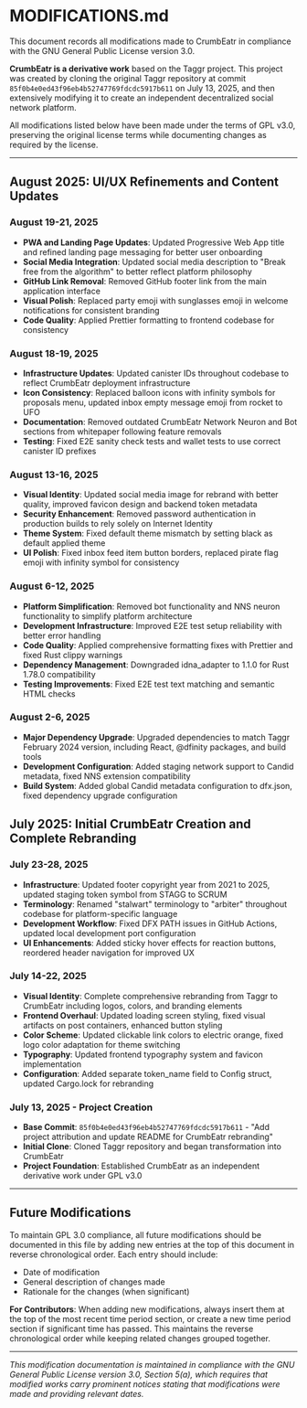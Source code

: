 # MODIFICATIONS.md

This document records all modifications made to CrumbEatr in compliance with the GNU General Public License version 3.0.

**CrumbEatr is a derivative work** based on the Taggr project. This project was created by cloning the original Taggr repository at commit `85f0b4e0ed43f96eb4b52747769fdcdc5917b611` on July 13, 2025, and then extensively modifying it to create an independent decentralized social network platform.

All modifications listed below have been made under the terms of GPL v3.0, preserving the original license terms while documenting changes as required by the license.

---

## August 2025: UI/UX Refinements and Content Updates

### August 19-21, 2025

- **PWA and Landing Page Updates**: Updated Progressive Web App title and refined landing page messaging for better user onboarding
- **Social Media Integration**: Updated social media description to "Break free from the algorithm" to better reflect platform philosophy
- **GitHub Link Removal**: Removed GitHub footer link from the main application interface
- **Visual Polish**: Replaced party emoji with sunglasses emoji in welcome notifications for consistent branding
- **Code Quality**: Applied Prettier formatting to frontend codebase for consistency

### August 18-19, 2025

- **Infrastructure Updates**: Updated canister IDs throughout codebase to reflect CrumbEatr deployment infrastructure
- **Icon Consistency**: Replaced balloon icons with infinity symbols for proposals menu, updated inbox empty message emoji from rocket to UFO
- **Documentation**: Removed outdated CrumbEatr Network Neuron and Bot sections from whitepaper following feature removals
- **Testing**: Fixed E2E sanity check tests and wallet tests to use correct canister ID prefixes

### August 13-16, 2025

- **Visual Identity**: Updated social media image for rebrand with better quality, improved favicon design and backend token metadata
- **Security Enhancement**: Removed password authentication in production builds to rely solely on Internet Identity
- **Theme System**: Fixed default theme mismatch by setting black as default applied theme
- **UI Polish**: Fixed inbox feed item button borders, replaced pirate flag emoji with infinity symbol for consistency

### August 6-12, 2025

- **Platform Simplification**: Removed bot functionality and NNS neuron functionality to simplify platform architecture
- **Development Infrastructure**: Improved E2E test setup reliability with better error handling
- **Code Quality**: Applied comprehensive formatting fixes with Prettier and fixed Rust clippy warnings
- **Dependency Management**: Downgraded idna_adapter to 1.1.0 for Rust 1.78.0 compatibility
- **Testing Improvements**: Fixed E2E test text matching and semantic HTML checks

### August 2-6, 2025

- **Major Dependency Upgrade**: Upgraded dependencies to match Taggr February 2024 version, including React, @dfinity packages, and build tools
- **Development Configuration**: Added staging network support to Candid metadata, fixed NNS extension compatibility
- **Build System**: Added global Candid metadata configuration to dfx.json, fixed dependency upgrade configuration

## July 2025: Initial CrumbEatr Creation and Complete Rebranding

### July 23-28, 2025

- **Infrastructure**: Updated footer copyright year from 2021 to 2025, updated staging token symbol from STAGG to SCRUM
- **Terminology**: Renamed "stalwart" terminology to "arbiter" throughout codebase for platform-specific language
- **Development Workflow**: Fixed DFX PATH issues in GitHub Actions, updated local development port configuration
- **UI Enhancements**: Added sticky hover effects for reaction buttons, reordered header navigation for improved UX

### July 14-22, 2025

- **Visual Identity**: Complete comprehensive rebranding from Taggr to CrumbEatr including logos, colors, and branding elements
- **Frontend Overhaul**: Updated loading screen styling, fixed visual artifacts on post containers, enhanced button styling
- **Color Scheme**: Updated clickable link colors to electric orange, fixed logo color adaptation for theme switching
- **Typography**: Updated frontend typography system and favicon implementation
- **Configuration**: Added separate token_name field to Config struct, updated Cargo.lock for rebranding

### July 13, 2025 - Project Creation

- **Base Commit**: `85f0b4e0ed43f96eb4b52747769fdcdc5917b611` - "Add project attribution and update README for CrumbEatr rebranding"
- **Initial Clone**: Cloned Taggr repository and began transformation into CrumbEatr
- **Project Foundation**: Established CrumbEatr as an independent derivative work under GPL v3.0

---

## Future Modifications

To maintain GPL 3.0 compliance, all future modifications should be documented in this file by adding new entries at the top of this document in reverse chronological order. Each entry should include:

- Date of modification
- General description of changes made
- Rationale for the changes (when significant)

**For Contributors**: When adding new modifications, always insert them at the top of the most recent time period section, or create a new time period section if significant time has passed. This maintains the reverse chronological order while keeping related changes grouped together.

---

_This modification documentation is maintained in compliance with the GNU General Public License version 3.0, Section 5(a), which requires that modified works carry prominent notices stating that modifications were made and providing relevant dates._
